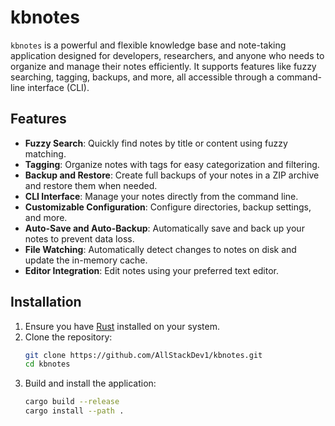 # kbnotes

`kbnotes` is a powerful and flexible knowledge base and note-taking application designed for developers, researchers, and anyone who needs to organize and manage their notes efficiently. It supports features like fuzzy searching, tagging, backups, and more, all accessible through a command-line interface (CLI).

## Features

- **Fuzzy Search**: Quickly find notes by title or content using fuzzy matching.
- **Tagging**: Organize notes with tags for easy categorization and filtering.
- **Backup and Restore**: Create full backups of your notes in a ZIP archive and restore them when needed.
- **CLI Interface**: Manage your notes directly from the command line.
- **Customizable Configuration**: Configure directories, backup settings, and more.
- **Auto-Save and Auto-Backup**: Automatically save and back up your notes to prevent data loss.
- **File Watching**: Automatically detect changes to notes on disk and update the in-memory cache.
- **Editor Integration**: Edit notes using your preferred text editor.

## Installation

1. Ensure you have [Rust](https://www.rust-lang.org/) installed on your system.
2. Clone the repository:
   ```sh
   git clone https://github.com/AllStackDev1/kbnotes.git
   cd kbnotes
   ```
3. Build and install the application:
   ```sh
   cargo build --release
   cargo install --path .
   ```